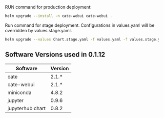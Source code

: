 

RUN command for production deployment:

```bash
helm upgrade --install -n cate-webui cate-webui .
```

Run command for stage deployment. Configurations in values.yaml will be overridden by values.stage.yaml. 

```bash
helm upgrade --values Chart.stage.yaml -f values.yaml -f values.stage.yaml --install cate-webui-stage -n cate-webui-stage .
```

## Software Versions used in 0.1.12

| Software          | Version |
|-------------------|---------|
| cate              | 2.1.*   |
| cate-webui        | 2.1.*   |
| miniconda         | 4.8.2   |
| jupyter           | 0.9.6   |
| jupyterhub chart  | 0.8.2   |
